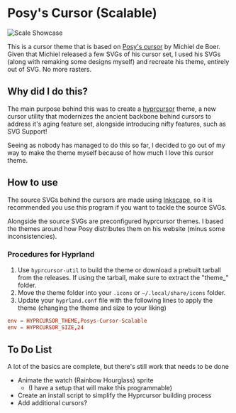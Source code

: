 # Posy's Cursor (Scalable)
![Scale Showcase](https://github.com/user-attachments/assets/ceb1c365-c883-4732-bd62-94110213d688)

This is a cursor theme that is based on [Posy's cursor](https://www.michieldb.nl/other/cursors/) by Michiel de Boer. Given that Michiel released a few SVGs of his cursor set, I used his SVGs (along with remaking some designs myself) and recreate his theme, entirely out of SVG. No more rasters.

## Why did I do this?
The main purpose behind this was to create a [hyprcursor](https://wiki.hyprland.org/Hypr-Ecosystem/hyprcursor/) theme, a new cursor utility that modernizes the ancient backbone behind cursors to address it's aging feature set, alongside introducing nifty features, such as SVG Support!

Seeing as nobody has managed to do this so far, I decided to go out of my way to make the theme myself because of how much I love this cursor theme.

## How to use
The source SVGs behind the cursors are made using [Inkscape](https://inkscape.org/), so it is recommended you use this program if you want to tackle the source SVGs.

Alongside the source SVGs are preconfigured hyprcursor themes. I based the themes around how Posy distributes them on his website (minus some inconsistencies). 
### Procedures for Hyprland
1. Use `hyprcursor-util` to build the theme or download a prebuilt tarball from the releases. If using the tarball, make sure to extract the "theme_" folder.
2. Move the theme folder into your `.icons` or `~/.local/share/icons` folder.
3. Update your `hyprland.conf` file with the following lines to apply the theme (changing the theme and size to your liking)
```conf
env = HYPRCURSOR_THEME,Posys-Cursor-Scalable
env = HYPRCURSOR_SIZE,24
```
## To Do List
A lot of the basics are complete, but there's still work that needs to be done
- Animate the watch (Rainbow Hourglass) sprite
  - (I have a setup that will make this programmable)
- Create an install script to simplify the Hyprcursor building process
- Add additional cursors?
